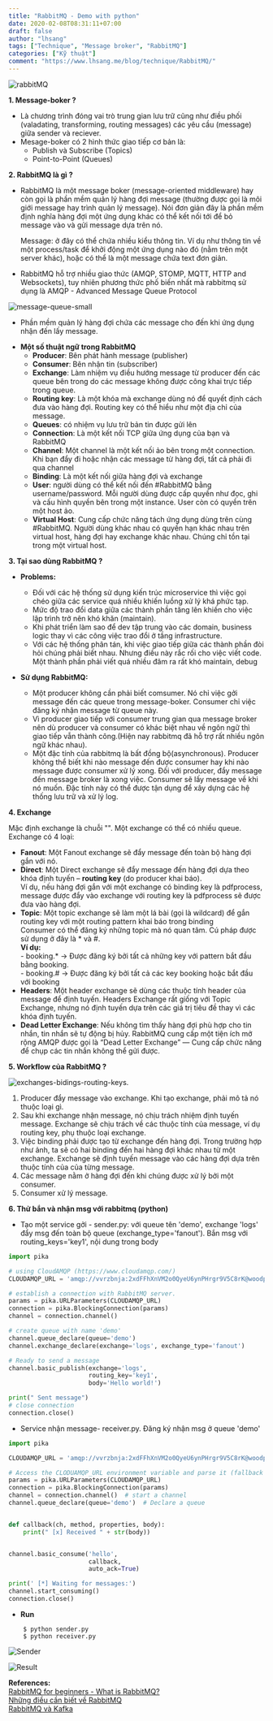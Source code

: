 ```yaml
---
title: "RabbitMQ - Demo with python"
date: 2020-02-08T08:31:11+07:00
draft: false
author: "lhsang"
tags: ["Technique", "Message broker", "RabbitMQ"]
categories: ["Kỹ thuật"]
comment: "https://www.lhsang.me/blog/technique/RabbitMQ/"
---
```


 ![rabbitMQ](/img/posts/technique/rabbitmq/rabbitMQ.png)

__1. Message-boker ?__

- Là chương trình đóng vai trò trung gian lưu trữ cũng như điều phối (valadating, transforming, routing messages) các yêu cầu (message) giữa sender và reciever.
- Mesage-boker có 2 hình thức giao tiếp cơ bản là:
    - Publish và Subscribe (Topics)
    - Point-to-Point (Queues)

__2. RabbitMQ là gì ?__

- RabbitMQ là một message boker (message-oriented middleware) hay còn gọi là phần mềm quản lý hàng đợi message (thường được gọi là môi giới message hay trình quản lý message).
  Nói đơn giản đây là phần mềm định nghĩa hàng đợi một ứng dụng khác có thể kết nối tới để bỏ message vào và gửi message dựa trên nó.

    Message: ở đây có thể chứa nhiều kiểu thông tin. Ví dụ như thông tin về một process/task để khởi động một ứng dụng nào đó (nằm trên một server khác), hoặc có thể là một message chứa text đơn giản.

- RabbitMQ hỗ trợ nhiều giao thức (AMQP, STOMP, MQTT, HTTP and Websockets), tuy nhiên phương thức phố biến nhất mà rabbitmq sử dụng là AMQP - Advanced Message Queue Protocol

 ![message-queue-small](/img/posts/technique/rabbitmq/message-queue-small.png)


- Phần mềm quản lý hàng đợi chứa các message cho đến khi ứng dụng nhận đến lấy message.

* __Một số thuật ngữ trong RabbitMQ__
    - __Producer__: Bên phát hành message (publisher)
    - __Consumer__: Bên nhận tin (subscriber)
    - __Exchange__: Làm nhiệm vụ điều hướng message từ producer đến các queue bên trong do các message không được công khai trực tiếp trong queue.<br>
    - __Routing key__: Là một khóa mà exchange dùng nó để quyết định cách đưa vào hàng đợi. Routing key có thể hiểu như một địa chỉ của message.
    - __Queues__: có nhiệm vụ lưu trữ bản tin được gửi lên
    - __Connection__: Là một kết nối TCP giữa ứng dụng của bạn và RabbitMQ
    - __Channel__: Một channel là một kết nối ảo bên trong một connection. Khi bạn đẩy đi hoặc nhận các message từ hàng đợi, tất cả phải đi qua channel
    - __Binding__: Là một kết nối giữa hàng đợi và exchange
    - __User__: người dùng có thể kết nối đến #RabbitMQ bằng username/password. Mỗi người dùng được cấp quyền như đọc, ghi và cấu hình quyền bên trong một instance. User còn có quyền trên một host ảo.
    - __Virtual Host__: Cung cấp chức năng tách ứng dụng dùng trên cùng #RabbitMQ. Người dùng khác nhau có quyền hạn khác nhau trên virtual host, hàng đợi hay exchange khác nhau. Chúng chỉ tồn tại trong một virtual host.

__3. Tại sao dùng RabbitMQ ?__

* __Problems:__
    - Đối với các hệ thống sử dụng kiến trúc microservice thì việc gọi chéo giữa các service quá nhiều khiến luồng xử lý khá phức tạp.
    - Mức độ trao đổi data giữa các thành phần tăng lên khiến cho việc lập trình trở nên khó khăn (maintain).
    - Khi phát triển làm sao để dev tập trung vào các domain, business logic thay vì các công việc trao đổi ở tầng infrastructure.
    - Với các hệ thống phân tán, khi việc giao tiếp giữa các thành phần đòi hỏi chúng phải biết nhau. Nhưng điều này rắc rối cho việc viết code.
      Một thành phần phải viết quá nhiều đâm ra rất khó maintain, debug

* __Sử dụng RabbitMQ:__
    - Một producer không cần phải biết comsumer. Nó chỉ việc gởi message đến các queue trong message-boker. Consumer chỉ việc đăng ký nhận message từ queue này.
    - Vì producer giao tiếp với consumer trung gian qua message broker nên dù producer và consumer có khác biệt nhau về ngôn ngữ thì giao tiếp vẫn thành công.(Hiện nay rabbitmq   đã hỗ trợ rất nhiều ngôn ngữ khác nhau).
    - Một đặc tính của rabbitmq là bất đồng bộ(asynchronous). Producer không thể biết khi nào message đến được consumer hay khi nào message được consumer xử lý xong. Đối với producer, đẩy message đến message broker là xong việc. Consumer sẽ lấy message về khi nó muốn. Đặc tính này có thể được tận dụng để xây dựng các hệ thống lưu trữ và xử lý log.

__4. Exchange__

Mặc định exchange là chuỗi "". Một exchange có thể có nhiều queue.<br>
Exchange có 4 loại:<br>
- __Fanout__: Một Fanout exchange sẽ đẩy message đến toàn bộ hàng đợi gắn với nó. <br>
- __Direct__: Một Direct exchange sẽ đẩy message đến hàng đợi dựa theo khóa định tuyến – __routing key__ (do producer khai báo).<br>
    Ví dụ, nếu hàng đợi gắn với một exchange có binding key là pdfprocess, message được đẩy vào exchange với routing key là pdfprocess sẽ được đưa vào hàng đợi.<br>
- __Topic__: Một topic exchange sẽ làm một lá bài (gọi là wildcard) để gắn routing key với một routing pattern khai báo trong binding<br>
    Consumer có thể đăng ký những topic mà nó quan tâm. Cú pháp được sử dụng ở đây là * và #. <br>
    __Ví dụ:__ <br>
        - booking.* -> Được đăng ký bởi tất cả những key với pattern bắt đầu bằng booking.<br>
        - booking.# -> Được đăng ký bởi tất cả các key booking hoặc bắt đầu với booking <br>
- __Headers__: Một header exchange sẽ dùng các thuộc tính header của message để định tuyến. Headers Exchange rất giống với Topic Exchange, nhưng nó định tuyến dựa trên các giá trị tiêu đề thay vì các khóa định tuyến.<br>
- __Dead Letter Exchange__: Nếu không tìm thấy hàng đợi phù hợp cho tin nhắn, tin nhắn sẽ tự động bị hủy. RabbitMQ cung cấp một tiện ích mở rộng AMQP được gọi là “Dead Letter Exchange” — Cung cấp chức năng để chụp các tin nhắn không thể gửi được.

__5. Workflow của RabbitMQ ?__


 ![exchanges-bidings-routing-keys.](/img/posts/technique/rabbitmq/exchanges-bidings-routing-keys.png)


1. Producer đẩy message vào exchange. Khi tạo exchange, phải mô tả nó thuộc loại gì.
2. Sau khi exchange nhận message, nó chịu trách nhiệm định tuyến message. Exchange sẽ chịu trách về các thuộc tính của message, ví dụ routing key, phụ thuộc loại exchange.
3. Việc binding phải được tạo từ exchange đến hàng đợi. Trong trường hợp như ảnh, ta sẽ có hai binding đến hai hàng đợi khác nhau từ một exchange. Exchange sẽ định tuyến message vào các hàng đợi dựa trên thuộc tính của của từng message.
4. Các message nằm ở hàng đợi đến khi chúng được xử lý bởi một consumer.
5. Consumer xử lý message.

__6. Thử bắn và nhận msg với rabbitmq (python)__

- Tạo một service gởi - sender.py: với queue tên 'demo', exchange 'logs' đẩy msg đến toàn bộ queue (exchange_type='fanout'). Bắn msg với routing_keys='key1', nội dung trong body

```python
import pika

# using CloudAMQP (https://www.cloudamqp.com/)
CLOUDAMQP_URL = 'amqp://vvrzbnja:2xdFFhXnVM2o0QyeU6ynPHrgr9V5C8rK@woodpecker.rmq.cloudamqp.com/vvrzbnja'

# establish a connection with RabbitMQ server.
params = pika.URLParameters(CLOUDAMQP_URL)
connection = pika.BlockingConnection(params)
channel = connection.channel()

# create queue with name 'demo'
channel.queue_declare(queue='demo')
channel.exchange_declare(exchange='logs', exchange_type='fanout')

# Ready to send a message
channel.basic_publish(exchange='logs',
                      routing_key='key1',
                      body='Hello world!')

print(" Sent message")
# close connection
connection.close()
```

- Service nhận message- receiver.py. Đăng ký nhận msg ở queue 'demo'

```python
import pika

CLOUDAMQP_URL = 'amqp://vvrzbnja:2xdFFhXnVM2o0QyeU6ynPHrgr9V5C8rK@woodpecker.rmq.cloudamqp.com/vvrzbnja'

# Access the CLODUAMQP_URL environment variable and parse it (fallback to localhost)
params = pika.URLParameters(CLOUDAMQP_URL)
connection = pika.BlockingConnection(params)
channel = connection.channel()  # start a channel
channel.queue_declare(queue='demo')  # Declare a queue


def callback(ch, method, properties, body):
    print(" [x] Received " + str(body))


channel.basic_consume('hello',
                      callback,
                      auto_ack=True)

print(' [*] Waiting for messages:')
channel.start_consuming()
connection.close()

```

- __Run__
```shell
    $ python sender.py
    $ python receiver.py
```

![Sender](/img/posts/technique/rabbitmq/sender.png)

![Result](/img/posts/technique/rabbitmq/result.png)


__References:__<br>
[RabbitMQ for beginners - What is RabbitMQ?](https://www.cloudamqp.com/blog/2015-05-18-part1-rabbitmq-for-beginners-what-is-rabbitmq.html) <br>
[Những điều cần biết về RabbitMQ](https://medium.com/@buihuycuong/nh%E1%BB%AFng-%C4%91i%E1%BB%81u-c%E1%BA%A7n-bi%E1%BA%BFt-v%E1%BB%81-rabbitmq-354a37ecf218)<br>
[RabbitMQ và Kafka](https://dodangquan.blogspot.com/2018/10/rabbitmq-va-kafka-phan-1-hai-he-thong-truyen-tin-khac-nhau.html)
